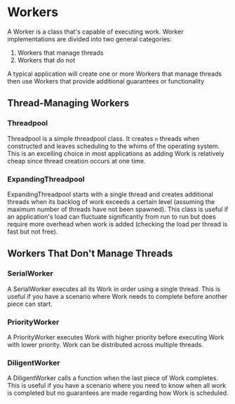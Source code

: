 # Workers
A Worker is a class that's capable of executing work.  Worker implementations
are divided into two general categories:
1. Workers that manage threads
2. Workers that do not

A typical application will create one or more Workers that manage threads then
use Workers that provide additional guarantees or functionality

## Thread-Managing Workers
### Threadpool
Threadpool is a simple threadpool class.  It creates `n` threads when
constructed and leaves scheduling to the whims of the operating system.  This
is an excelling choice in most applications as adding Work is relatively cheap
since thread creation occurs at one time.

### ExpandingThreadpool
ExpandingThreadpool starts with a single thread and creates additional
threads when its backlog of work exceeds a certain level (assuming the maximum
number of threads have not been spawned).  This class is useful if an
application's load can fluctuate significantly from run to run but does
require more overhead when work is added (checking the load per thread is fast
but not free).

## Workers That Don't Manage Threads
### SerialWorker
A SerialWorker executes all its Work in order using a single thread.  This is
useful if you have a scenario where Work needs to complete before another
piece can start.

### PriorityWorker
A PriorityWorker executes Work with higher priority before executing Work with
lower priority.  Work can be distributed across multiple threads.

### DiligentWorker
A DiligentWorker calls a function when the last piece of Work completes.  This
is useful if you have a scenario where you need to know when all work is
completed but no guarantees are made regarding how Work is scheduled.
